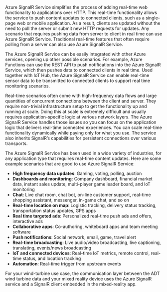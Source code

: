 Azure SignalR Service simplifies the process of adding real-time web functionality to applications over HTTP. This real-time functionality allows the service to push content updates to connected clients, such as a single-page web or mobile application. As a result, clients are updated without the need to poll the server or submit new HTTP requests for updates. Any scenario that requires pushing data from server to client in real time can use Azure SignalR Service. Traditional real-time features that often require polling from a server can also use Azure SignalR Service.

The Azure SignalR Service can be easily integrated with other Azure services, opening up other possible scenarios. For example, Azure Functions can use the REST API to push notifications into the Azure SignalR Service, which then pushes data to connected clients in real time. Used together with IoT Hub, the Azure SignalR Service can enable real-time sensor data to be transmitted to connected clients to support real time monitoring scenarios.

Real-time scenarios often come with high-frequency data flows and large quantities of concurrent connections between the client and server. They require non-trivial infrastructure setup to get the functionality up and running at scale. Doing this at scale is extremely difficult and usually requires application-specific logic at various network layers. The Azure SignalR Service handles those issues so you can focus on the application logic that delivers real-time connected experiences. You can scale real-time functionality dynamically while paying only for what you use. The service also inherits SignalR’s capabilities for persistent connections over various transports.

The Azure SignalR Service has been used in a wide variety of industries, for any application type that requires real-time content updates. Here are some example scenarios that are good to use Azure SignalR Service:

- **High frequency data updates**: Gaming, voting, polling, auction
- **Dashboards and monitoring**: Company dashboard, financial market data, instant sales update, multi-player game leader board, and IoT monitoring
- **Chat**: Live chat room, chat bot, on-line customer support, real-time shopping assistant, messenger, in-game chat, and so on
- **Real-time location on map**: Logistic tracking, delivery status tracking, transportation status updates, GPS apps
- **Real time targeted ads**: Personalized real-time push ads and offers, interactive ads
- **Collaborative apps**: Co-authoring, whiteboard apps and team meeting software
- **Push notifications**: Social network, email, game, travel alert
- **Real-time broadcasting**: Live audio/video broadcasting, live captioning, translating, events/news broadcasting
- **IoT and connected devices**: Real-time IoT metrics, remote control, real-time status, and location tracking
- **Automation**: Real-time trigger from upstream events

For your wind-turbine use case, the communication layer between the ADT wind turbine data and your mixed reality device uses the Azure SignalR service and a SignalR client embedded in the mixed-reality app.
